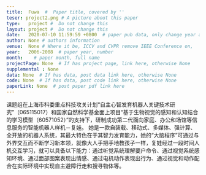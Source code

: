 ```yaml
---
title:  Fuwa  #  Paper title, covered by ''
teser: project2.png # A picture about this paper
type:   project #  Do not change this
layout: project #  Do not change this
date:   2020-07-10 11:59:59 +0800  # paper pub data, only change year and month according to this format
author: None # authors information
venue:  None # Where it be, ICCV and CVPR remove IEEE Conference on,
year:   2006-2008  # paper year, number
month:    # paper month, full name
projectPage: None  # If has project page, link here, otherwise None
supplemental : None
data: None  # If has data, post data link here, otherwise None
code: None  # If has data, post code link here, otherwise None
paperLink: None  # post paper pdf link here
---
```


课题组在上海市科委重点科技攻关计划“自主心智发育机器人关键技术研究”（065115017）和国家自然科学基金面上项目“基于生物视觉的感知和认知结合的学习模型（60571052）”的支持下，研制成功第二代面向家庭、办公和场馆等信息服务的智能机器人样机－复娃。
她是一款自装载、移动式、多媒体、强计算、全开放的机器人系统，其最大特色在于其智力发育能力，她的“大脑程序”可通过与外界交互而不断学习新本领，就像大人手把手地教孩子一样，复娃经过一段时间人机交互学习，就可以具备以下能力：通过听觉系统理解要户命令、通过视觉系统感知环境、通过面部图案表现出情感、通过电机动作表现出行为、通过视觉和动作配合在实际环境中实现自主避障行走和搜寻物体等。
